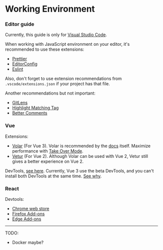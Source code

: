 # Working Environment

### Editor guide

Currently, this guide is only for [Visual Studio Code](https://code.visualstudio.com).

When working with JavaScript environment on your editor, it's recommended to use these extensions:
- [Prettier](https://marketplace.visualstudio.com/items?itemName=esbenp.prettier-vscode)
- [EditorConfig](https://marketplace.visualstudio.com/items?itemName=EditorConfig.EditorConfig)
- [Eslint](https://marketplace.visualstudio.com/items?itemName=dbaeumer.vscode-eslint)

Also, don't forget to use extension recommendations from `.vscode/extensions.json` if your project has that file.

Another recommendations but not important:
- [GitLens](https://marketplace.visualstudio.com/items?itemName=eamodio.gitlens)
- [Highlight Matching Tag](https://marketplace.visualstudio.com/items?itemName=vincaslt.highlight-matching-tag)
- [Better Comments](https://marketplace.visualstudio.com/items?itemName=aaron-bond.better-comments)

### Vue

Extensions:
- [Volar](https://marketplace.visualstudio.com/items?itemName=johnsoncodehk.volar) (For Vue 3).
Volar is recommended by the [docs](https://v3.vuejs.org/guide/migration/introduction.html#ide-support) itself.
Maximize performance with [Take Over Mode](https://github.com/johnsoncodehk/volar/discussions/471).
- [Vetur](https://marketplace.visualstudio.com/items?itemName=octref.vetur) (For Vue 2).
Although Volar can be used with Vue 2, Vetur still gives a better experience on Vue 2.

DevTools, [see here](https://devtools.vuejs.org).
Currently, Vue 3 use the beta DevTools, and you can't install both DevTools at the same time. [See why](https://devtools.vuejs.org).

### React

Devtools:
- [Chrome web store](https://chrome.google.com/webstore/detail/react-developer-tools/fmkadmapgofadopljbjfkapdkoienihi?hl=en)
- [Firefox Add-ons](https://addons.mozilla.org/en-US/firefox/addon/react-devtools/)
- [Edge Add-ons](https://microsoftedge.microsoft.com/addons/detail/react-developer-tools/gpphkfbcpidddadnkolkpfckpihlkkil)

---

TODO:
- Docker maybe?
